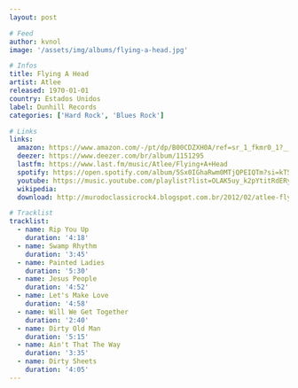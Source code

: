 ```yaml
---
layout: post

# Feed
author: kvnol
image: '/assets/img/albums/flying-a-head.jpg'

# Infos
title: Flying A Head
artist: Atlee
released: 1970-01-01
country: Estados Unidos
label: Dunhill Records
categories: ['Hard Rock', 'Blues Rock']

# Links
links:
  amazon: https://www.amazon.com/-/pt/dp/B00CDZXH0A/ref=sr_1_fkmr0_1?__mk_pt_BR=%C3%85M%C3%85%C5%BD%C3%95%C3%91&dchild=1&keywords=flying+ahead+atlee&qid=1614481345&sr=8-1-fkmr0&tag=kvnol08-20
  deezer: https://www.deezer.com/br/album/1151295
  lastfm: https://www.last.fm/music/Atlee/Flying+A+Head
  spotify: https://open.spotify.com/album/5Sx0IGhaRwm0MTjQPEIQTm?si=kT5YJwFNTy2RkejGsdYuCQ
  youtube: https://music.youtube.com/playlist?list=OLAK5uy_k2pYtitRdERySSFFpN50INgngyiUF1gn8
  wikipedia:
  download: http://murodoclassicrock4.blogspot.com.br/2012/02/atlee-flying-ahead-1970.html

# Tracklist
tracklist:
  - name: Rip You Up
    duration: '4:18'
  - name: Swamp Rhythm
    duration: '3:45'
  - name: Painted Ladies
    duration: '5:30'
  - name: Jesus People
    duration: '4:52'
  - name: Let's Make Love
    duration: '4:58'
  - name: Will We Get Together
    duration: '2:40'
  - name: Dirty Old Man
    duration: '5:15'
  - name: Ain't That The Way
    duration: '3:35'
  - name: Dirty Sheets
    duration: '4:05'
---
```

